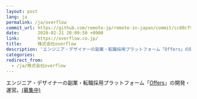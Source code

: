 ```yaml
---
layout: post
lang: ja
permalink: /ja/overflow
commit_url: https://github.com/remote-jp/remote-in-japan/commit/cc80cf9c91902f5cb3856fbc44cf32fa43744cef
date:       2020-02-21 20:09:50 +0900
link:       https://overflow.co.jp/
title:      株式会社overflow
description: 'エンジニア・デザイナーの副業・転職採用プラットフォーム「Offers」の開発・運営。(募集中)'
categories: 
redirect_from:
  - /ja/株式会社overflow
---
```


<p>エンジニア・デザイナーの副業・転職採用プラットフォーム「<a href="https://offers.jp">Offers</a>」の開発・運営。<a href="https://overflow.co.jp/recruit">(募集中)</a></p>
